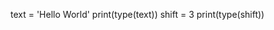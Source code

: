 <!-- Modify your print(shift) call to print the data type of your shift variable. -->

text = 'Hello World'
print(type(text))
shift = 3
print(type(shift))